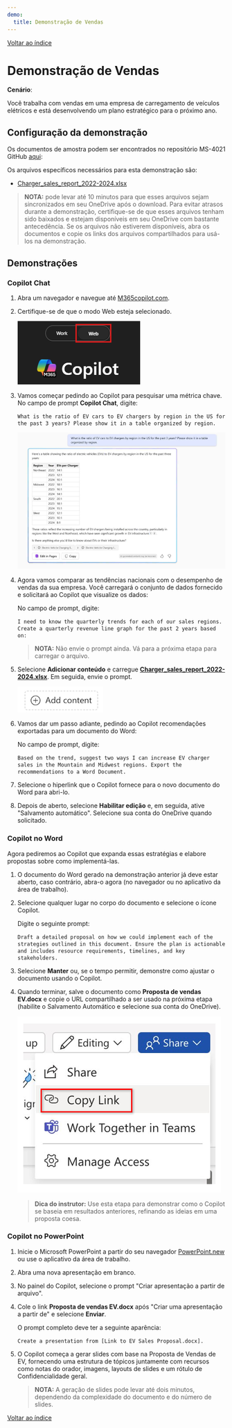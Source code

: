 ```yaml
---
demo:
  title: Demonstração de Vendas
---
```


[Voltar ao índice](https://microsoftlearning.github.io/MS-4021-Copilot-Immersion-Experience/)

# Demonstração de Vendas

**Cenário**:  

Você trabalha com vendas em uma empresa de carregamento de veículos elétricos e está desenvolvendo um plano estratégico para o próximo ano.

## Configuração da demonstração

Os documentos de amostra podem ser encontrados no repositório MS-4021 GitHub [aqui](https://github.com/MicrosoftLearning/MS-4021-Copilot-Immersion-Experience/tree/master/ResourceFiles):

Os arquivos específicos necessários para esta demonstração são:

- [Charger_sales_report_2022-2024.xlsx](https://github.com/MicrosoftLearning/MS-4021-Copilot-Immersion-Experience/raw/master/ResourceFiles/Charger_sales_report_2022-2024.xlsx)

> **NOTA:** pode levar até 10 minutos para que esses arquivos sejam sincronizados em seu OneDrive após o download. Para evitar atrasos durante a demonstração, certifique-se de que esses arquivos tenham sido baixados e estejam disponíveis em seu OneDrive com bastante antecedência. Se os arquivos não estiverem disponíveis, abra os documentos e copie os links dos arquivos compartilhados para usá-los na demonstração.

## Demonstrações

### Copilot Chat

1. Abra um navegador e navegue até [M365copilot.com](https://m365copilot.com/).

1. Certifique-se de que o modo Web esteja selecionado.

    ![captura de tela mostrando a guia do modo web.](../Prompts/Media/web-mode.png)

1. Vamos começar pedindo ao Copilot para pesquisar uma métrica chave. No campo de prompt **Copilot Chat**, digite:

    ```text
    What is the ratio of EV cars to EV chargers by region in the US for the past 3 years? Please show it in a table organized by region.
    ```

    ![Captura de tela mostrando o prompt do carregador EV do Copilot Chat.](../Demos/Media/copilot-chat-ev-charger-prompt.png)

1. Agora vamos comparar as tendências nacionais com o desempenho de vendas da sua empresa. Você carregará o conjunto de dados fornecido e solicitará ao Copilot que visualize os dados:

    No campo de prompt, digite:

    ```text
    I need to know the quarterly trends for each of our sales regions. Create a quarterly revenue line graph for the past 2 years based on:
    ```

    > **NOTA:** Não envie o prompt ainda. Vá para a próxima etapa para carregar o arquivo.

1. Selecione **Adicionar conteúdo** e carregue [**Charger_sales_report_2022-2024.xlsx**](https://github.com/MicrosoftLearning/MS-4021-Copilot-Immersion-Experience/raw/master/Resourcefiles/Charger_sales_report_2022-2024.xlsx). Em seguida, envie o prompt.

    ![Adicionar conteúdo ao Copilot chat.](../Demos/Media/add-content-copilot-chat.png)

1. Vamos dar um passo adiante, pedindo ao Copilot recomendações exportadas para um documento do Word:

    No campo de prompt, digite:

    ```text
    Based on the trend, suggest two ways I can increase EV charger sales in the Mountain and Midwest regions. Export the recommendations to a Word Document.
    ```

1. Selecione o hiperlink que o Copilot fornece para o novo documento do Word para abri-lo.

1. Depois de aberto, selecione **Habilitar edição** e, em seguida, ative "Salvamento automático". Selecione sua conta do OneDrive quando solicitado.


### Copilot no Word

Agora pediremos ao Copilot que expanda essas estratégias e elabore propostas sobre como implementá-las.

1. O documento do Word gerado na demonstração anterior já deve estar aberto, caso contrário, abra-o agora (no navegador ou no aplicativo da área de trabalho).

1. Selecione qualquer lugar no corpo do documento e selecione o ícone Copilot.

    Digite o seguinte prompt:

    ```text
    Draft a detailed proposal on how we could implement each of the strategies outlined in this document. Ensure the plan is actionable and includes resource requirements, timelines, and key stakeholders.
    ```

1. Selecione **Manter** ou, se o tempo permitir, demonstre como ajustar o documento usando o Copilot.

1. Quando terminar, salve o documento como **Proposta de vendas EV.docx** e copie o URL compartilhado a ser usado na próxima etapa (habilite o Salvamento Automático e selecione sua conta do OneDrive).

    ![Compartilhar link](../Demos/Media/share-menu-with-copy-link-9fd1c60a.png)

    > **Dica do instrutor:** Use esta etapa para demonstrar como o Copilot se baseia em resultados anteriores, refinando as ideias em uma proposta coesa.

### Copilot no PowerPoint

1. Inicie o Microsoft PowerPoint a partir do seu navegador [PowerPoint.new](https://PowerPoint.new) ou use o aplicativo da área de trabalho.

1. Abra uma nova apresentação em branco.

1. No painel do Copilot, selecione o prompt "Criar apresentação a partir de arquivo".

1. Cole o link **Proposta de vendas EV.docx** após "Criar uma apresentação a partir de" e selecione **Enviar**.

    O prompt completo deve ter a seguinte aparência:

    ```text
    Create a presentation from [Link to EV Sales Proposal.docx].
    ```

1. O Copilot começa a gerar slides com base na Proposta de Vendas de EV, fornecendo uma estrutura de tópicos juntamente com recursos como notas do orador, imagens, layouts de slides e um rótulo de Confidencialidade geral.

    > **NOTA:** A geração de slides pode levar até dois minutos, dependendo da complexidade do documento e do número de slides.

[Voltar ao índice](https://microsoftlearning.github.io/MS-4021-Copilot-Immersion-Experience/)
